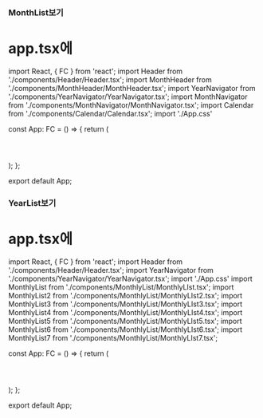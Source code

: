 ### MonthList보기
# app.tsx에
import React, { FC } from 'react';
import Header from './components/Header/Header.tsx';
import MonthHeader from './components/MonthHeader/MonthHeader.tsx';
import YearNavigator from './components/YearNavigator/YearNavigator.tsx';
import MonthNavigator from './components/MonthNavigator/MonthNavigator.tsx';
import Calendar from './components/Calendar/Calendar.tsx';
import './App.css'

const App: FC = () => {
	return (
    <div>
      <Header/>
      <YearNavigator/>
      <MonthNavigator/>
      <MonthHeader/>
      <Calendar year={2024} month={4} />
    </div>
  );
};

export default App;



### YearList보기
# app.tsx에
import React, { FC } from 'react';
import Header from './components/Header/Header.tsx';
import YearNavigator from './components/YearNavigator/YearNavigator.tsx';
import './App.css'
import MonthlyList from './components/MonthlyList/MonthlyLIst.tsx';
import MonthlyList2 from './components/MonthlyList/MonthlyLIst2.tsx';
import MonthlyList3 from './components/MonthlyList/MonthlyLIst3.tsx';
import MonthlyList4 from './components/MonthlyList/MonthlyLIst4.tsx';
import MonthlyList5 from './components/MonthlyList/MonthlyLIst5.tsx';
import MonthlyList6 from './components/MonthlyList/MonthlyLIst6.tsx';
import MonthlyList7 from './components/MonthlyList/MonthlyLIst7.tsx';


const App: FC = () => {
	return (
    <div>
      <Header/>
      <YearNavigator/>
      <MonthlyList/>
      <MonthlyList2/>
      <MonthlyList3/>
      <MonthlyList4/>
      <MonthlyList5/>
      <MonthlyList6/>
      <MonthlyList7/>
    </div>
  );
};

export default App;
